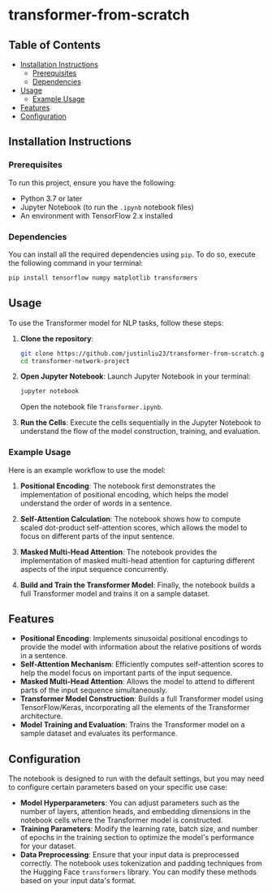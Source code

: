 # transformer-from-scratch

## Table of Contents

- [Installation Instructions](#installation-instructions)
  - [Prerequisites](#prerequisites)
  - [Dependencies](#dependencies)
- [Usage](#usage)
  - [Example Usage](#example-usage)
- [Features](#features)
- [Configuration](#configuration)

## Installation Instructions

### Prerequisites

To run this project, ensure you have the following:

- Python 3.7 or later
- Jupyter Notebook (to run the `.ipynb` notebook files)
- An environment with TensorFlow 2.x installed

### Dependencies

You can install all the required dependencies using `pip`. To do so, execute the following command in your terminal:

```bash
pip install tensorflow numpy matplotlib transformers
```

## Usage

To use the Transformer model for NLP tasks, follow these steps:

1. **Clone the repository**:

   ```bash
   git clone https://github.com/justinliu23/transformer-from-scratch.git
   cd transformer-network-project
   ```

2. **Open Jupyter Notebook**:
   Launch Jupyter Notebook in your terminal:

   ```bash
   jupyter notebook
   ```

   Open the notebook file `Transformer.ipynb`.

3. **Run the Cells**:
   Execute the cells sequentially in the Jupyter Notebook to understand the flow of the model construction, training, and evaluation.

### Example Usage

Here is an example workflow to use the model:

1. **Positional Encoding**: The notebook first demonstrates the implementation of positional encoding, which helps the model understand the order of words in a sentence.

2. **Self-Attention Calculation**: The notebook shows how to compute scaled dot-product self-attention scores, which allows the model to focus on different parts of the input sentence.

3. **Masked Multi-Head Attention**: The notebook provides the implementation of masked multi-head attention for capturing different aspects of the input sequence concurrently.

4. **Build and Train the Transformer Model**: Finally, the notebook builds a full Transformer model and trains it on a sample dataset.

## Features

- **Positional Encoding**: Implements sinusoidal positional encodings to provide the model with information about the relative positions of words in a sentence.
- **Self-Attention Mechanism**: Efficiently computes self-attention scores to help the model focus on important parts of the input sequence.
- **Masked Multi-Head Attention**: Allows the model to attend to different parts of the input sequence simultaneously.
- **Transformer Model Construction**: Builds a full Transformer model using TensorFlow/Keras, incorporating all the elements of the Transformer architecture.
- **Model Training and Evaluation**: Trains the Transformer model on a sample dataset and evaluates its performance.

## Configuration

The notebook is designed to run with the default settings, but you may need to configure certain parameters based on your specific use case:

- **Model Hyperparameters**: You can adjust parameters such as the number of layers, attention heads, and embedding dimensions in the notebook cells where the Transformer model is constructed.
- **Training Parameters**: Modify the learning rate, batch size, and number of epochs in the training section to optimize the model's performance for your dataset.
- **Data Preprocessing**: Ensure that your input data is preprocessed correctly. The notebook uses tokenization and padding techniques from the Hugging Face `transformers` library. You can modify these methods based on your input data's format.
